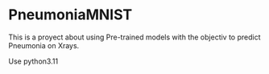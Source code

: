 # PneumoniaMNIST

This is a proyect about using Pre-trained models with the objectiv to predict Pneumonia on Xrays.

Use python3.11
